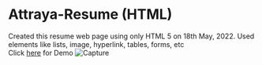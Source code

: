 # Attraya-Resume (HTML)
Created this resume web page using only HTML 5 on 18th May, 2022. Used elements like lists, image, hyperlink, tables, forms, etc
<br>
Click [here](https://attraya.github.io/Attraya-Resume/) for Demo
![Capture](https://user-images.githubusercontent.com/96123861/171938369-355f7ae0-f960-459e-a6cd-ead27c1f9cea.JPG)
